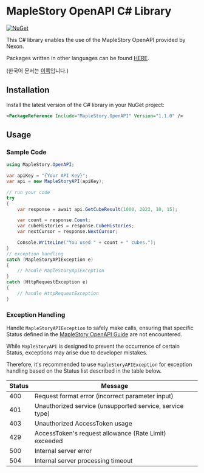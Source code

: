 # MapleStory OpenAPI C# Library

[![NuGet](https://img.shields.io/nuget/v/MapleStory.OpenAPI)](https://www.nuget.org/packages/MapleStory.OpenAPI)

This C# library enables the use of the MapleStory OpenAPI provided by Nexon.

Packages written in other languages can be found [HERE](https://github.com/SpiralMoon/maplestory.openapi).

(한국어 문서는 [이쪽](https://github.com/SpiralMoon/maplestory.openapi/blob/master/csharp/README-ko.md)입니다.)

## Installation

Install the latest version of the C# library in your NuGet project:

```xml
<PackageReference Include="MapleStory.OpenAPI" Version="1.1.0" />
```

## Usage

### Sample Code

```csharp
using MapleStory.OpenAPI;

var apiKey = "{Your API Key}";
var api = new MapleStoryAPI(apiKey);

// run your code
try
{
    var response = await api.GetCubeResult(1000, 2023, 10, 15);

    var count = response.Count;
    var cubeHistories = response.CubeHistories;
    var nextCursor = response.NextCursor;

    Console.WriteLine("You used " + count + " cubes.");
}
// exception handling
catch (MapleStoryAPIException e)
{
    // handle MapleStoryApiException
}
catch (HttpRequestException e)
{
    // handle HttpRequestException
}
```

### Exception Handling

Handle `MapleStoryAPIException` to safely make calls, ensuring that specific Status defined in the [MapleStory OpenAPI Guide](https://developers.nexon.com/Maplestory/guides) are not encountered.

While `MapleStoryAPI` is designed to prevent the occurrence of certain Status, exceptions may arise due to developer mistakes.

Therefore, it's recommended to use `MapleStoryAPIException` for exception handling based on the Status list described in the table below.

| Status | Message                                                 |
|--------|---------------------------------------------------------|
| 400    | Request format error (incorrect parameter input)        |
| 401    | Unauthorized service (unsupported service, service type) |
| 403    | Unauthorized AccessToken usage                          |
| 429    | AccessToken's request allowance (Rate Limit) exceeded   |
| 500    | Internal server error                                   |
| 504    | Internal server processing timeout                      |
